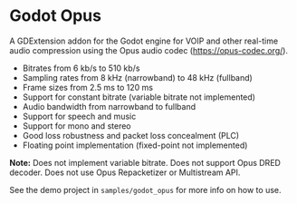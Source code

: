 # Godot Opus
A GDExtension addon for the Godot engine for VOIP and other real-time audio compression using the Opus audio codec (https://opus-codec.org/).

- Bitrates from 6 kb/s to 510 kb/s
- Sampling rates from 8 kHz (narrowband) to 48 kHz (fullband)
- Frame sizes from 2.5 ms to 120 ms
- Support for constant bitrate (variable bitrate not implemented)
- Audio bandwidth from narrowband to fullband
- Support for speech and music
- Support for mono and stereo
- Good loss robustness and packet loss concealment (PLC)
- Floating point implementation (fixed-point not implemented)

**Note:** Does not implement variable bitrate. Does not support Opus DRED decoder. Does not use Opus Repacketizer or Multistream API.

See the demo project in `samples/godot_opus` for more info on how to use.
